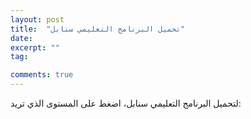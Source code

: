 ```yaml
---
layout: post
title:  "تحميل البرنامج التعليمي سنابل"
date:   
excerpt: ""
tag:

comments: true
---
```

لتحميل البرنامج التعليمي سنابل، اضغط على المستوى الذي تريد:


